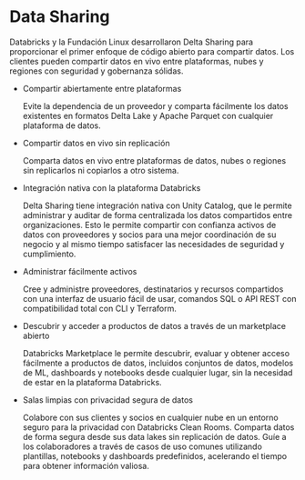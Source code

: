 # Data Sharing

Databricks y la Fundación Linux desarrollaron Delta Sharing para proporcionar el primer enfoque de código abierto para compartir datos. Los clientes pueden compartir datos en vivo entre plataformas, nubes y regiones con seguridad y gobernanza sólidas.

- Compartir abiertamente entre plataformas

  Evite la dependencia de un proveedor y comparta fácilmente los datos existentes en formatos Delta Lake y Apache Parquet con cualquier plataforma de datos.

- Compartir datos en vivo sin replicación

  Comparta datos en vivo entre plataformas de datos, nubes o regiones sin replicarlos ni copiarlos a otro sistema.

- Integración nativa con la plataforma Databricks

  Delta Sharing tiene integración nativa con Unity Catalog, que le permite administrar y auditar de forma centralizada los datos compartidos entre organizaciones. Esto le permite compartir con confianza activos de datos con proveedores y socios para una mejor coordinación de su negocio y al mismo tiempo satisfacer las necesidades de seguridad y cumplimiento.

- Administrar fácilmente activos

  Cree y administre proveedores, destinatarios y recursos compartidos con una interfaz de usuario fácil de usar, comandos SQL o API REST con compatibilidad total con CLI y Terraform.

- Descubrir y acceder a productos de datos a través de un marketplace abierto

  Databricks Marketplace le permite descubrir, evaluar y obtener acceso fácilmente a productos de datos, incluidos conjuntos de datos, modelos de ML, dashboards y notebooks desde cualquier lugar, sin la necesidad de estar en la plataforma Databricks.

- Salas limpias con privacidad segura de datos

  Colabore con sus clientes y socios en cualquier nube en un entorno seguro para la privacidad con Databricks Clean Rooms. Comparta datos de forma segura desde sus data lakes sin replicación de datos. Guíe a los colaboradores a través de casos de uso comunes utilizando plantillas, notebooks y dashboards predefinidos, acelerando el tiempo para obtener información valiosa.
